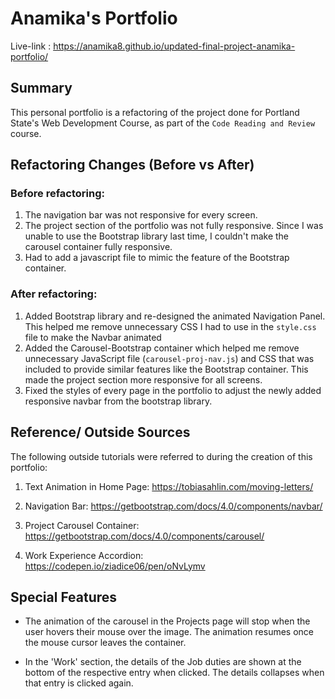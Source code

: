 # Anamika's Portfolio

Live-link : https://anamika8.github.io/updated-final-project-anamika-portfolio/

## Summary

This personal portfolio is a refactoring of the project done for Portland State's Web Development Course, as part of the `Code Reading and Review` course.

## Refactoring Changes (Before vs After)

### Before refactoring:

1. The navigation bar was not responsive for every screen.
2. The project section of the portfolio was not fully responsive. Since I was unable to use
   the Bootstrap library last time, I couldn't make the carousel container fully responsive.
3. Had to add a javascript file to mimic the feature of the Bootstrap container.

### After refactoring:

1. Added Bootstrap library and re-designed the animated Navigation Panel. This helped me remove unnecessary CSS I had to use in the `style.css` file to make the Navbar animated
2. Added the Carousel-Bootstrap container which helped me remove unnecessary JavaScript file (`carousel-proj-nav.js`) and CSS that was included to provide similar features like the Bootstrap container. This made the project section more responsive for all screens.
3. Fixed the styles of every page in the portfolio to adjust the newly added responsive navbar from the bootstrap library.

## Reference/ Outside Sources

The following outside tutorials were referred to during the creation of this portfolio:

1. Text Animation in Home Page: https://tobiasahlin.com/moving-letters/

2. Navigation Bar: https://getbootstrap.com/docs/4.0/components/navbar/

3. Project Carousel Container: https://getbootstrap.com/docs/4.0/components/carousel/

4. Work Experience Accordion: https://codepen.io/ziadice06/pen/oNvLymv

## Special Features

- The animation of the carousel in the Projects page will stop when the user hovers their mouse over the image. The animation resumes once the mouse cursor leaves the container.

- In the 'Work' section, the details of the Job duties are shown at the bottom of the respective entry when clicked. The details collapses when that entry is clicked again.
